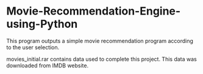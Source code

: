 # Movie-Recommendation-Engine-using-Python
This program outputs a simple movie recommendation program according to the user selection.

movies_initial.rar contains data used to complete this project. This data was downloaded from IMDB website.
